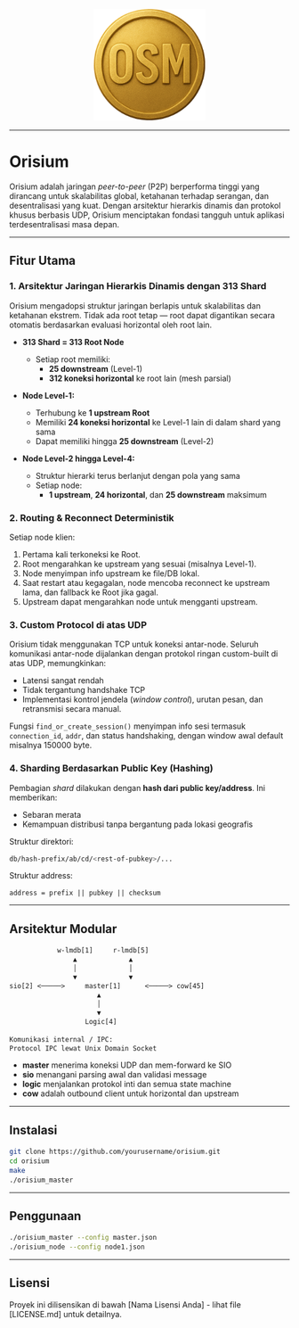 <p align="center">
<img src="assets/images/orisium.png" alt="Orisium Logo" width="200">
</p>

-----

# Orisium

Orisium adalah jaringan *peer-to-peer* (P2P) berperforma tinggi yang dirancang untuk skalabilitas global, ketahanan terhadap serangan, dan desentralisasi yang kuat. Dengan arsitektur hierarkis dinamis dan protokol khusus berbasis UDP, Orisium menciptakan fondasi tangguh untuk aplikasi terdesentralisasi masa depan.

-----

## Fitur Utama

### **1. Arsitektur Jaringan Hierarkis Dinamis dengan 313 Shard**

Orisium mengadopsi struktur jaringan berlapis untuk skalabilitas dan ketahanan ekstrem. Tidak ada root tetap — root dapat digantikan secara otomatis berdasarkan evaluasi horizontal oleh root lain.

* **313 Shard = 313 Root Node**
  * Setiap root memiliki:
    - **25 downstream** (Level-1)
    - **312 koneksi horizontal** ke root lain (mesh parsial)

* **Node Level-1:**
  - Terhubung ke **1 upstream Root**
  - Memiliki **24 koneksi horizontal** ke Level-1 lain di dalam shard yang sama
  - Dapat memiliki hingga **25 downstream** (Level-2)

* **Node Level-2 hingga Level-4:**
  - Struktur hierarki terus berlanjut dengan pola yang sama
  - Setiap node:
    - **1 upstream**, **24 horizontal**, dan **25 downstream** maksimum

### **2. Routing & Reconnect Deterministik**

Setiap node klien:

1. Pertama kali terkoneksi ke Root.
2. Root mengarahkan ke upstream yang sesuai (misalnya Level-1).
3. Node menyimpan info upstream ke file/DB lokal.
4. Saat restart atau kegagalan, node mencoba reconnect ke upstream lama, dan fallback ke Root jika gagal.
5. Upstream dapat mengarahkan node untuk mengganti upstream.

### **3. Custom Protocol di atas UDP**

Orisium tidak menggunakan TCP untuk koneksi antar-node. Seluruh komunikasi antar-node dijalankan dengan protokol ringan custom-built di atas UDP, memungkinkan:

* Latensi sangat rendah
* Tidak tergantung handshake TCP
* Implementasi kontrol jendela (*window control*), urutan pesan, dan retransmisi secara manual.

Fungsi `find_or_create_session()` menyimpan info sesi termasuk `connection_id`, `addr`, dan status handshaking, dengan window awal default misalnya 150000 byte.

### **4. Sharding Berdasarkan Public Key (Hashing)**

Pembagian *shard* dilakukan dengan **hash dari public key/address**. Ini memberikan:

* Sebaran merata
* Kemampuan distribusi tanpa bergantung pada lokasi geografis

Struktur direktori:

```bash
db/hash-prefix/ab/cd/<rest-of-pubkey>/...
```

Struktur address:

```
address = prefix || pubkey || checksum
```

-----

## Arsitektur Modular

```
            w-lmdb[1]     r-lmdb[5]
                ▲             ▲
                │             │
                ▼             ▼ 
sio[2] <─────>     master[1]      <─────> cow[45]
                      ▲
                      │
                      ▼
                   Logic[4]

Komunikasi internal / IPC:
Protocol IPC lewat Unix Domain Socket
```

* **master** menerima koneksi UDP dan mem-forward ke SIO
* **sio** menangani parsing awal dan validasi message
* **logic** menjalankan protokol inti dan semua state machine
* **cow** adalah outbound client untuk horizontal dan upstream

-----

## Instalasi

```bash
git clone https://github.com/yourusername/orisium.git
cd orisium
make
./orisium_master
```

-----

## Penggunaan

```bash
./orisium_master --config master.json
./orisium_node --config node1.json
```

-----

## Lisensi

Proyek ini dilisensikan di bawah [Nama Lisensi Anda] - lihat file [LICENSE.md] untuk detailnya.
